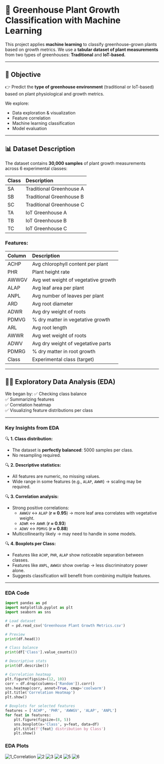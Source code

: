 # 🌱 Greenhouse Plant Growth Classification with Machine Learning

This project applies **machine learning** to classify greenhouse-grown plants based on growth metrics. We use a **tabular dataset of plant measurements** from two types of greenhouses: **Traditional** and **IoT-based.**

---

## 📝 **Objective**

👉 Predict the **type of greenhouse environment** (traditional or IoT-based) based on plant physiological and growth metrics.

We explore:
- Data exploration & visualization
- Feature correlation
- Machine learning classification
- Model evaluation

---

## 📊 **Dataset Description**

The dataset contains **30,000 samples** of plant growth measurements across 6 experimental classes:

| Class | Description              |
|:------|:------------------------|
| SA     | Traditional Greenhouse A |
| SB     | Traditional Greenhouse B |
| SC     | Traditional Greenhouse C |
| TA     | IoT Greenhouse A         |
| TB     | IoT Greenhouse B         |
| TC     | IoT Greenhouse C         |

### **Features:**

| Column | Description |
|:--------|:------------|
| ACHP | Avg chlorophyll content per plant |
| PHR  | Plant height rate |
| AWWGV| Avg wet weight of vegetative growth |
| ALAP | Avg leaf area per plant |
| ANPL | Avg number of leaves per plant |
| ARD  | Avg root diameter |
| ADWR | Avg dry weight of roots |
| PDMVG| % dry matter in vegetative growth |
| ARL  | Avg root length |
| AWWR | Avg wet weight of roots |
| ADWV | Avg dry weight of vegetative parts |
| PDMRG| % dry matter in root growth |
| Class | Experimental class (target) |

---

## 🕵️‍♂️ **Exploratory Data Analysis (EDA)**

We began by:
✅ Checking class balance  
✅ Summarizing features  
✅ Correlation heatmap  
✅ Visualizing feature distributions per class

---

### **Key Insights from EDA**

🔍 **1. Class distribution:**
- The dataset is **perfectly balanced**: 5000 samples per class.
- No resampling required.

🔍 **2. Descriptive statistics:**
- All features are numeric, no missing values.
- Wide range in some features (e.g., `ALAP`, `AWWR`) → scaling may be required.

🔍 **3. Correlation analysis:**
- Strong positive correlations:
  - `AWWGV` ↔ `ALAP` (**r ≈ 0.95**) → more leaf area correlates with vegetative weight.
  - `ADWR` ↔ `AWWR` (**r ≈ 0.93**)
  - `ADWV` ↔ `PDMVG` (**r ≈ 0.88**)
- Multicollinearity likely → may need to handle in some models.

🔍 **4. Boxplots per Class:**
- Features like `ACHP`, `PHR`, `ALAP` show noticeable separation between classes.
- Features like `ANPL`, `AWWGV` show overlap → less discriminatory power alone.
- Suggests classification will benefit from combining multiple features.

---

### **EDA Code**

```python
import pandas as pd
import matplotlib.pyplot as plt
import seaborn as sns

# Load dataset
df = pd.read_csv('Greenhouse Plant Growth Metrics.csv')

# Preview
print(df.head())

# Class balance
print(df['Class'].value_counts())

# Descriptive stats
print(df.describe())

# Correlation heatmap
plt.figure(figsize=(12, 10))
corr = df.drop(columns=['Random']).corr()
sns.heatmap(corr, annot=True, cmap='coolwarm')
plt.title('Correlation Heatmap')
plt.show()

# Boxplots for selected features
features = ['ACHP', 'PHR', 'AWWGV', 'ALAP', 'ANPL']
for feat in features:
    plt.figure(figsize=(8, 5))
    sns.boxplot(x='Class', y=feat, data=df)
    plt.title(f'{feat} distribution by Class')
    plt.show()
```

### EDA Plots
![1_Correlation](https://github.com/user-attachments/assets/cb89a9d4-c84f-4497-9d64-aecd42c08b1c)
![2](https://github.com/user-attachments/assets/f0ef0700-1a1a-4562-9f49-6522c423ba14)
![3](https://github.com/user-attachments/assets/c7cdca6a-a29d-4c96-8e4c-71c6c2fd9aa0)
![4](https://github.com/user-attachments/assets/338aa432-b89f-4bdd-ba82-7ec0aecd6a8a)
![5](https://github.com/user-attachments/assets/568b3bc2-b1aa-4048-85b3-26c5c048edae)
![6](https://github.com/user-attachments/assets/144a7a54-53f4-4a7b-8aca-43a0efcceb72)















